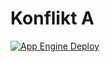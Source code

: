 # Konflikt A

[![App Engine Deploy](https://github.com/senacor-moderne-sw-entwicklung/service-a/actions/workflows/app-engine-deploy.yml/badge.svg)](https://github.com/senacor-moderne-sw-entwicklung/service-a/actions/workflows/app-engine-deploy.yml)
